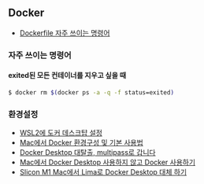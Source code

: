 ## Docker

- [Dockerfile 자주 쓰이는 명령어](https://www.daleseo.com/dockerfile/)

### 자주 쓰이는 명령어

#### exited된 모든 컨테이너를 지우고 싶을 때

```bash
$ docker rm $(docker ps -a -q -f status=exited)
```

### 환경설정
- [WSL2에 도커 데스크턉 설정](https://blog.wslhub.com/%EC%9C%A0%EB%A3%8C%EB%A1%9C-%EC%A0%84%ED%99%98%EB%90%98%EB%8A%94-%EB%8F%84%EC%BB%A4-%EB%8D%B0%EC%8A%A4%ED%81%AC%ED%86%B1-%EB%8C%80%EC%95%88-%EC%B0%BE%EA%B8%B0-%EC%9C%88%EB%8F%84%EC%9A%B0-%EC%82%AC%EC%9A%A9%EC%9E%90-74f1a261eb32)
- [Mac에서 Docker 환경구성 및 기본 사용법](https://bblog.tistory.com/297)
- [Docker Desktop 대탈출, multipass로 갑니다](https://jybaek.tistory.com/934)
- [Mac에서 Docker Desktop 사용하지 않고 Docker 사용하기](https://blog.bsk.im/2021/09/07/macos-docker-without-docker-feat-minikube-ko/)
- [Slicon M1 Mac에서 Lima로 Docker Desktop 대체 하기](https://breezymind.com/slicon-m1-mac-lima-docker-desktop-alternative/)

